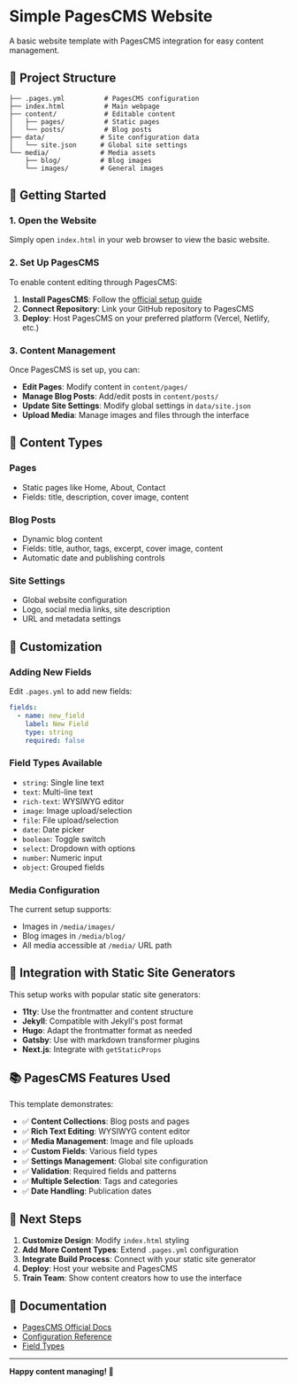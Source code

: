 # Simple PagesCMS Website

A basic website template with PagesCMS integration for easy content management.

## 📁 Project Structure

```
├── .pages.yml          # PagesCMS configuration
├── index.html          # Main webpage
├── content/            # Editable content
│   ├── pages/          # Static pages
│   └── posts/          # Blog posts
├── data/              # Site configuration data
│   └── site.json      # Global site settings
└── media/             # Media assets
    ├── blog/          # Blog images
    └── images/        # General images
```

## 🚀 Getting Started

### 1. Open the Website

Simply open `index.html` in your web browser to view the basic website.

### 2. Set Up PagesCMS

To enable content editing through PagesCMS:

1. **Install PagesCMS**: Follow the [official setup guide](https://pagescms.org)
2. **Connect Repository**: Link your GitHub repository to PagesCMS
3. **Deploy**: Host PagesCMS on your preferred platform (Vercel, Netlify, etc.)

### 3. Content Management

Once PagesCMS is set up, you can:

- **Edit Pages**: Modify content in `content/pages/`
- **Manage Blog Posts**: Add/edit posts in `content/posts/`
- **Update Site Settings**: Modify global settings in `data/site.json`
- **Upload Media**: Manage images and files through the interface

## 📝 Content Types

### Pages
- Static pages like Home, About, Contact
- Fields: title, description, cover image, content

### Blog Posts
- Dynamic blog content
- Fields: title, author, tags, excerpt, cover image, content
- Automatic date and publishing controls

### Site Settings
- Global website configuration
- Logo, social media links, site description
- URL and metadata settings

## 🎨 Customization

### Adding New Fields

Edit `.pages.yml` to add new fields:

```yaml
fields:
  - name: new_field
    label: New Field
    type: string
    required: false
```

### Field Types Available

- `string`: Single line text
- `text`: Multi-line text
- `rich-text`: WYSIWYG editor
- `image`: Image upload/selection
- `file`: File upload/selection
- `date`: Date picker
- `boolean`: Toggle switch
- `select`: Dropdown with options
- `number`: Numeric input
- `object`: Grouped fields

### Media Configuration

The current setup supports:

- Images in `/media/images/`
- Blog images in `/media/blog/`
- All media accessible at `/media/` URL path

## 🔧 Integration with Static Site Generators

This setup works with popular static site generators:

- **11ty**: Use the frontmatter and content structure
- **Jekyll**: Compatible with Jekyll's post format
- **Hugo**: Adapt the frontmatter format as needed
- **Gatsby**: Use with markdown transformer plugins
- **Next.js**: Integrate with `getStaticProps`

## 📚 PagesCMS Features Used

This template demonstrates:

- ✅ **Content Collections**: Blog posts and pages
- ✅ **Rich Text Editing**: WYSIWYG content editor
- ✅ **Media Management**: Image and file uploads
- ✅ **Custom Fields**: Various field types
- ✅ **Settings Management**: Global site configuration
- ✅ **Validation**: Required fields and patterns
- ✅ **Multiple Selection**: Tags and categories
- ✅ **Date Handling**: Publication dates

## 🌟 Next Steps

1. **Customize Design**: Modify `index.html` styling
2. **Add More Content Types**: Extend `.pages.yml` configuration
3. **Integrate Build Process**: Connect with your static site generator
4. **Deploy**: Host your website and PagesCMS
5. **Train Team**: Show content creators how to use the interface

## 📖 Documentation

- [PagesCMS Official Docs](https://pagescms.org)
- [Configuration Reference](https://pagescms.org/docs/configuration)
- [Field Types](https://pagescms.org/docs/configuration)

---

**Happy content managing! 🎉**
